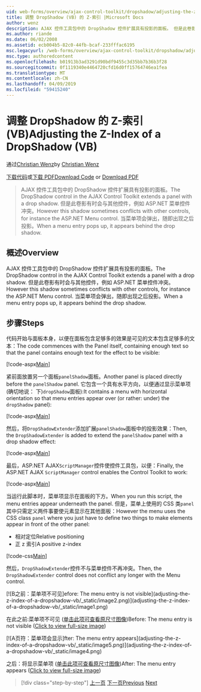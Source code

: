 ```yaml
---
uid: web-forms/overview/ajax-control-toolkit/dropshadow/adjusting-the-z-index-of-a-dropshadow-vb
title: 调整 DropShadow (VB) 的 Z-索引 |Microsoft Docs
author: wenz
description: AJAX 控件工具包中的 DropShadow 控件扩展具有投影的面板。 但是此卷影有时会与其他控件中，已为冲突...
ms.author: riande
ms.date: 06/02/2008
ms.assetid: ecb004b5-82c0-44fb-bcaf-233fffac6195
msc.legacyurl: /web-forms/overview/ajax-control-toolkit/dropshadow/adjusting-the-z-index-of-a-dropshadow-vb
msc.type: authoredcontent
ms.openlocfilehash: b01913b3ad3291d90bdf9455c3d35bb7b36b3f28
ms.sourcegitcommit: 0f1119340e4464720cfd16d0ff15764746ea1fea
ms.translationtype: MT
ms.contentlocale: zh-CN
ms.lasthandoff: 04/09/2019
ms.locfileid: "59415240"
---
```

# <a name="adjusting-the-z-index-of-a-dropshadow-vb"></a><span data-ttu-id="a3003-104">调整 DropShadow 的 Z-索引 (VB)</span><span class="sxs-lookup"><span data-stu-id="a3003-104">Adjusting the Z-Index of a DropShadow (VB)</span></span>

<span data-ttu-id="a3003-105">通过[Christian Wenz](https://github.com/wenz)</span><span class="sxs-lookup"><span data-stu-id="a3003-105">by [Christian Wenz](https://github.com/wenz)</span></span>

<span data-ttu-id="a3003-106">[下载代码](http://download.microsoft.com/download/5/1/6/51652a81-500b-4f6b-88d3-617103e7941e/DropShadow1.vb.zip)或[下载 PDF](http://download.microsoft.com/download/b/6/a/b6ae89ee-df69-4c87-9bfb-ad1eb2b23373/dropshadow1VB.pdf)</span><span class="sxs-lookup"><span data-stu-id="a3003-106">[Download Code](http://download.microsoft.com/download/5/1/6/51652a81-500b-4f6b-88d3-617103e7941e/DropShadow1.vb.zip) or [Download PDF](http://download.microsoft.com/download/b/6/a/b6ae89ee-df69-4c87-9bfb-ad1eb2b23373/dropshadow1VB.pdf)</span></span>

> <span data-ttu-id="a3003-107">AJAX 控件工具包中的 DropShadow 控件扩展具有投影的面板。</span><span class="sxs-lookup"><span data-stu-id="a3003-107">The DropShadow control in the AJAX Control Toolkit extends a panel with a drop shadow.</span></span> <span data-ttu-id="a3003-108">但是此卷影有时会与其他控件，例如 ASP.NET 菜单控件冲突。</span><span class="sxs-lookup"><span data-stu-id="a3003-108">However this shadow sometimes conflicts with other controls, for instance the ASP.NET Menu control.</span></span> <span data-ttu-id="a3003-109">当菜单项会弹出，随即出现之后投影。</span><span class="sxs-lookup"><span data-stu-id="a3003-109">When a menu entry pops up, it appears behind the drop shadow.</span></span>


## <a name="overview"></a><span data-ttu-id="a3003-110">概述</span><span class="sxs-lookup"><span data-stu-id="a3003-110">Overview</span></span>

<span data-ttu-id="a3003-111">AJAX 控件工具包中的 DropShadow 控件扩展具有投影的面板。</span><span class="sxs-lookup"><span data-stu-id="a3003-111">The DropShadow control in the AJAX Control Toolkit extends a panel with a drop shadow.</span></span> <span data-ttu-id="a3003-112">但是此卷影有时会与其他控件，例如 ASP.NET 菜单控件冲突。</span><span class="sxs-lookup"><span data-stu-id="a3003-112">However this shadow sometimes conflicts with other controls, for instance the ASP.NET Menu control.</span></span> <span data-ttu-id="a3003-113">当菜单项会弹出，随即出现之后投影。</span><span class="sxs-lookup"><span data-stu-id="a3003-113">When a menu entry pops up, it appears behind the drop shadow.</span></span>

## <a name="steps"></a><span data-ttu-id="a3003-114">步骤</span><span class="sxs-lookup"><span data-stu-id="a3003-114">Steps</span></span>

<span data-ttu-id="a3003-115">代码开始与面板本身，以便在面板包含足够多的效果是可见的文本包含足够多的文本：</span><span class="sxs-lookup"><span data-stu-id="a3003-115">The code commences with the Panel itself, containing enough text so that the panel contains enough text for the effect to be visible:</span></span>

[!code-aspx[Main](adjusting-the-z-index-of-a-dropshadow-vb/samples/sample1.aspx)]

<span data-ttu-id="a3003-116">紧前面放置另一个面板`panelShadow`面板。</span><span class="sxs-lookup"><span data-stu-id="a3003-116">Another panel is placed directly before the `panelShadow` panel.</span></span> <span data-ttu-id="a3003-117">它包含一个具有水平方向，以便通过显示菜单项 (确切地说： 下)`dropShadow`面板):</span><span class="sxs-lookup"><span data-stu-id="a3003-117">It contains a menu with horizontal orientation so that menu entries appear over (or rather: under) the `dropShadow` panel):</span></span>

[!code-aspx[Main](adjusting-the-z-index-of-a-dropshadow-vb/samples/sample2.aspx)]

<span data-ttu-id="a3003-118">然后，将`DropShadowExtender`添加扩展`panelShadow`面板中的投影效果：</span><span class="sxs-lookup"><span data-stu-id="a3003-118">Then, the `DropShadowExtender` is added to extend the `panelShadow` panel with a drop shadow effect:</span></span>

[!code-aspx[Main](adjusting-the-z-index-of-a-dropshadow-vb/samples/sample3.aspx)]

<span data-ttu-id="a3003-119">最后，ASP.NET AJAX`ScriptManager`控件使控件工具包，以便：</span><span class="sxs-lookup"><span data-stu-id="a3003-119">Finally, the ASP.NET AJAX `ScriptManager` control enables the Control Toolkit to work:</span></span>

[!code-aspx[Main](adjusting-the-z-index-of-a-dropshadow-vb/samples/sample4.aspx)]

<span data-ttu-id="a3003-120">当运行此脚本时，菜单项显示在面板的下方。</span><span class="sxs-lookup"><span data-stu-id="a3003-120">When you run this script, the menu entries appear underneath the panel.</span></span> <span data-ttu-id="a3003-121">但是，菜单上使用的 CSS 类`panel`其中只需定义两件事要使元素显示在其他面板：</span><span class="sxs-lookup"><span data-stu-id="a3003-121">However the menu uses the CSS class `panel` where you just have to define two things to make elements appear in front of the other panel:</span></span>

- <span data-ttu-id="a3003-122">相对定位</span><span class="sxs-lookup"><span data-stu-id="a3003-122">Relative positioning</span></span>
- <span data-ttu-id="a3003-123">正 z 索引</span><span class="sxs-lookup"><span data-stu-id="a3003-123">A positive z-index</span></span>

[!code-css[Main](adjusting-the-z-index-of-a-dropshadow-vb/samples/sample5.css)]

<span data-ttu-id="a3003-124">然后，`DropShadowExtender`控件不与菜单控件不再冲突。</span><span class="sxs-lookup"><span data-stu-id="a3003-124">Then, the `DropShadowExtender` control does not conflict any longer with the Menu control.</span></span>


[![B<span data-ttu-id="a3003-125">之前：菜单项不可见]</span><span class="sxs-lookup"><span data-stu-id="a3003-125">efore: The menu entry is not visible]</span></span>(adjusting-the-z-index-of-a-dropshadow-vb/_static/image2.png)](adjusting-the-z-index-of-a-dropshadow-vb/_static/image1.png)

<span data-ttu-id="a3003-126">在此之前:菜单项不可见 ([单击此项可查看原尺寸图像](adjusting-the-z-index-of-a-dropshadow-vb/_static/image3.png))</span><span class="sxs-lookup"><span data-stu-id="a3003-126">Before: The menu entry is not visible ([Click to view full-size image](adjusting-the-z-index-of-a-dropshadow-vb/_static/image3.png))</span></span>


[![A<span data-ttu-id="a3003-127">页符：菜单项会显示]</span><span class="sxs-lookup"><span data-stu-id="a3003-127">fter: The menu entry appears]</span></span>(adjusting-the-z-index-of-a-dropshadow-vb/_static/image5.png)](adjusting-the-z-index-of-a-dropshadow-vb/_static/image4.png)

<span data-ttu-id="a3003-128">之后：将显示菜单项 ([单击此项可查看原尺寸图像](adjusting-the-z-index-of-a-dropshadow-vb/_static/image6.png))</span><span class="sxs-lookup"><span data-stu-id="a3003-128">After: The menu entry appears ([Click to view full-size image](adjusting-the-z-index-of-a-dropshadow-vb/_static/image6.png))</span></span>

> [!div class="step-by-step"]
> <span data-ttu-id="a3003-129">[上一页](manipulating-dropshadow-properties-from-client-code-cs.md)
> [下一页](manipulating-dropshadow-properties-from-client-code-vb.md)</span><span class="sxs-lookup"><span data-stu-id="a3003-129">[Previous](manipulating-dropshadow-properties-from-client-code-cs.md)
[Next](manipulating-dropshadow-properties-from-client-code-vb.md)</span></span>
